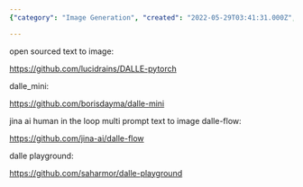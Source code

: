 ```yaml
---
{"category": "Image Generation", "created": "2022-05-29T03:41:31.000Z", "date": "2022-05-29 03:41:31", "description": "This article highlights several open-source projects that enable image generation from text using models similar to DALL-E. Mentioned projects include DALLE-pytorch, dalle_mini, dalle-flow by Jina AI (a human-in-the-loop multi-prompt tool), and a playground for experimentation called dalle-playground.", "modified": "2022-08-18T14:40:26.245Z", "tags": ["AI", "image generation", "text to image", "video generator", "video source"], "title": "Dall_E Text To Image"}

---
```


open sourced text to image:

https://github.com/lucidrains/DALLE-pytorch

dalle_mini:

https://github.com/borisdayma/dalle-mini

jina ai human in the loop multi prompt text to image dalle-flow:

https://github.com/jina-ai/dalle-flow

dalle playground:

https://github.com/saharmor/dalle-playground
